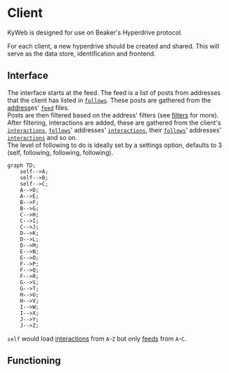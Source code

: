 # Client
KyWeb is designed for use on Beaker's Hyperdrive protocol.

For each client, a new hyperdrive should be created and shared. This will serve as the data store, identification and frontend.

## Interface
The interface starts at the feed. The feed is a list of posts from addresses that the client has listed in [`follows`](follows.md). These posts are gathered from the [address](adress.md)es' [`feed`](feed.md) files.  
Posts are then filtered based on the address' filters (see [filters](filters.md) for more).  
After filtering, interactions are added, these are gathered from the client's [`interactions`](interactions.md), [`follows`](follows.md)' addresses' [`interactions`](interactions.md), their [`follows`](follows.md)' addresses' [`interactions`](interactions.md) and so on.  
The level of following to do is ideally set by a settings option, defaults to 3 (self, following, following, following).  

```mermaid
graph TD;
	self-->A;
	self-->B;
	self-->C;
	A-->D;
	A-->E;
	B-->F;
	B-->G;
	C-->H;
	C-->I;
	C-->J;
	D-->K;
	D-->L;
	D-->M;
	E-->N;
	E-->O;
	F-->P;
	F-->Q;
	F-->R;
	G-->S;
	G-->T;
	H-->U;
	H-->V;
	I-->W;
	I-->X;
	J-->Y;
	J-->Z;
```
`self` would load [interactions](interactions.md) from `A`-`Z` but only [feeds](feeds.md) from `A`-`C`.

## Functioning
<!--stackedit_data:
eyJoaXN0b3J5IjpbLTE4MjQwNDI1NTQsLTc2ODA4ODA2LC0xNT
YxNTgwODU0XX0=
-->